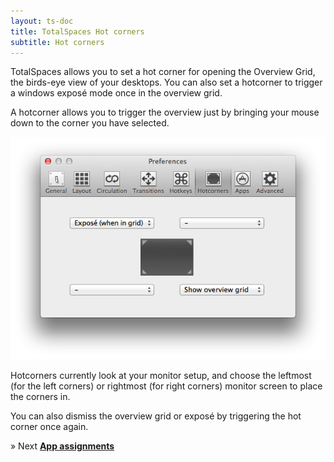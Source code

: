 ```yaml
---
layout: ts-doc
title: TotalSpaces Hot corners
subtitle: Hot corners
---
```


TotalSpaces allows you to set a hot corner for opening the Overview Grid, the birds-eye view of your desktops. You can also set a hotcorner to trigger a windows exposé mode once in the overview grid.

A hotcorner allows you to trigger the overview just by bringing your mouse down to the corner you have selected.

<img src="/images/hotcorners-preferences.png" class="prefs-screenshot">

Hotcorners currently look at your monitor setup, and choose the leftmost (for the left corners) or rightmost (for right corners) monitor screen to place the corners in.

You can also dismiss the overview grid or exposé by triggering the hot corner once again.

&raquo; Next [**App assignments**](/apps)